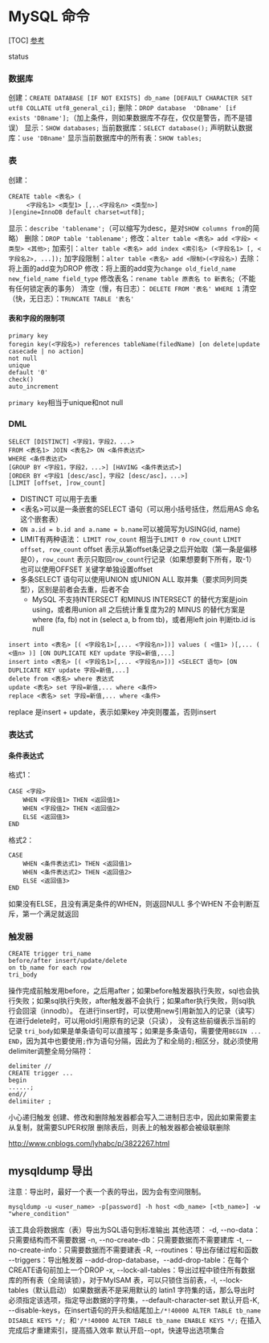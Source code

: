 # MySQL 命令
[TOC]
[参考](https://dev.mysql.com/doc/refman/5.7/en/sql-syntax.html)

status

### 数据库
创建：`CREATE DATABASE [IF NOT EXISTS] db_name [DEFAULT CHARACTER SET utf8 COLLATE utf8_general_ci];`
删除：`DROP database  'DBname' [if exists 'DBname'];`（加上条件，则如果数据库不存在，仅仅是警告，而不是错误）
显示：`SHOW databases;`
当前数据库：`SELECT database();`
声明默认数据库：`use 'DBname'`
显示当前数据库中的所有表：`SHOW tables;`

### 表
创建：
```
CREATE table <表名> (
     <字段名1> <类型1> [,..<字段名n> <类型n>]
)[engine=InnoDB default charset=utf8];
```
显示：`describe 'tablename';`（可以缩写为desc，是对`SHOW columns from`的简略）
删除：`DROP table 'tablename';`
修改：`alter table <表名> add <字段> <类型> <其他>;`
加索引：`alter table <表名> add index <索引名> (<字段名1> [, <字段名2>, ...]);`
加字段限制：`alter table <表名> add <限制>(<字段名>)`
去除：将上面的add变为DROP
修改：将上面的add变为`change old_field_name new_field_name field_type`
修改表名：`rename table 原表名 to 新表名`;（不能有任何锁定表的事务）
清空（慢，有日志）： `DELETE FROM '表名' WHERE 1`
清空（快，无日志）：`TRUNCATE TABLE '表名'`

#### 表和字段的限制项
```
primary key
foregin key(<字段名>) references tableName(filedName) [on delete|update casecade | no action]
not null
unique
default '0'
check()
auto_increment
```
`primary key`相当于unique和not null

### DML
```
SELECT [DISTINCT] <字段1，字段2，...>
FROM <表名1> JOIN <表名2> ON <条件表达式>
WHERE <条件表达式>
[GROUP BY <字段1，字段2，...>] [HAVING <条件表达式>]
[ORDER BY <字段1 [desc/asc]，字段2 [desc/asc]，...>]
[LIMIT [offset, ]row_count]
```
+ DISTINCT 可以用于去重
+ <表名>可以是一条嵌套的SELECT 语句（可以用小括号括住，然后用AS 命名这个嵌套表）
+ `ON a.id = b.id and a.name = b.name`可以被简写为USING(id, name)
+ LIMIT有两种语法：
`LIMIT row_count` 相当于`LIMIT 0 row_count`
`LIMIT offset, row_count`
offset 表示从第offset条记录之后开始取（第一条是偏移是0），`row_count` 表示只取回`row_count`行记录（如果想要剩下所有，取-1）
也可以使用OFFSET 关键字单独设置offset
+ 多条SELECT 语句可以使用UNION 或UNION ALL 取并集（要求同列同类型），区别是前者会去重，后者不会
	- MySQL 不支持INTERSECT 和MINUS
	INTERSECT 的替代方案是join using，或者用union all 之后统计重复度为2的
	MINUS 的替代方案是where (fa, fb) not in (select a, b from tb)，或者用left join 判断tb.id is null

```
insert into <表名> [( <字段名1>[,... <字段名n>])] values ( <值1> )[,... ( <值n> )] [ON DUPLICATE KEY update 字段=新值,...]
insert into <表名> [( <字段名1>[,... <字段名n>])] <SELECT 语句> [ON DUPLICATE KEY update 字段=新值,...]
delete from <表名> where 表达式
update <表名> set 字段=新值,... where <条件>
replace <表名> set 字段=新值,... where <条件>
```
replace 是insert + update，表示如果key 冲突则覆盖，否则insert

### 表达式
#### 条件表达式
格式1：
```
CASE <字段>
	WHEN <字段值1> THEN <返回值1>
	WHEN <字段值2> THEN <返回值2>
	ELSE <返回值3>
END
```
格式2：
```
CASE
	WHEN <条件表达式1> THEN <返回值1>
	WHEN <条件表达式2> THEN <返回值2>
	ELSE <返回值3>
END
```
如果没有ELSE，且没有满足条件的WHEN，则返回NULL
多个WHEN 不会判断互斥，第一个满足就返回

### 触发器
```
CREATE trigger tri_name
before/after insert/update/delete
on tb_name for each row
tri_body
```
操作完成前触发用before，之后用after；如果before触发器执行失败，sql也会执行失败；如果sql执行失败，after触发器不会执行；如果after执行失败，则sql执行会回滚（innodb）。
在进行insert时，可以使用new引用新加入的记录（读写）
在进行delete时，可以用old引用原有的记录（只读），
没有这些前缀表示当前的记录
`tri_body`如果是单条语句可以直接写；如果是多条语句，需要使用`BEGIN ... END`，因为其中也要使用`;`作为语句分隔，因此为了和全局的`;`相区分，就必须使用delimiter调整全局分隔符：
```
delimiter //
CREATE trigger ...
begin
......;
end//
delimiiter ;
```
小心递归触发
创建、修改和删除触发器都会写入二进制日志中，因此如果需要主从复制，就需要SUPER权限
删除表后，则表上的触发器都会被级联删除

<http://www.cnblogs.com/lyhabc/p/3822267.html>


## mysqldump 导出
注意：导出时，最好一个表一个表的导出，因为会有空间限制。
```
mysqldump -u <user_name> -p[password] -h host <db_name> [<tb_name>] -w "where_condition"
```
该工具会将数据库（表）导出为SQL语句到标准输出
其他选项：
-d, --no-data：只需要结构而不需要数据
-n, --no-create-db：只需要数据而不需要建库
-t, --no-create-info：只需要数据而不需要建表
-R, --routines：导出存储过程和函数
--triggers：导出触发器
--add-drop-database，--add-drop-table：在每个CREATE语句前加上一个DROP
-x, --lock-all-tables：导出过程中锁住所有数据库的所有表（全局读锁），对于MyISAM 表，可以只锁住当前表，-l, --lock-tables（默认启动）
如果数据表不是采用默认的 latin1 字符集的话，那么导出时必须指定该选项，指定导出数据的字符集，--default-character-set
默认开启-K, --disable-keys，在insert语句的开头和结尾加上`/*!40000 ALTER TABLE tb_name DISABLE KEYS */; `和`'/*!40000 ALTER TABLE tb_name ENABLE KEYS */;` 在插入完成后才重建索引，提高插入效率
默认开启--opt，快速导出选项集合
